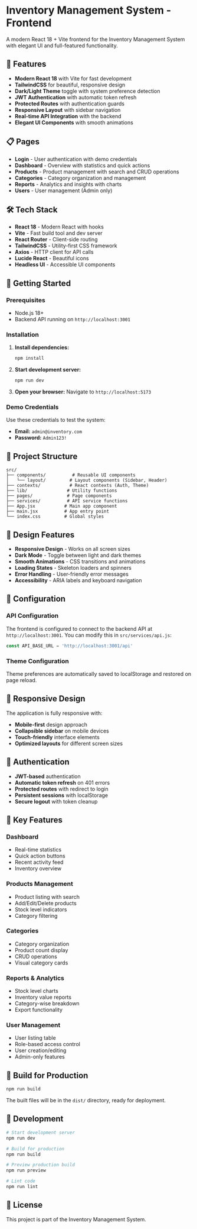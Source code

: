 # Inventory Management System - Frontend

A modern React 18 + Vite frontend for the Inventory Management System with elegant UI and full-featured functionality.

## 🚀 Features

- **Modern React 18** with Vite for fast development
- **TailwindCSS** for beautiful, responsive design
- **Dark/Light Theme** toggle with system preference detection
- **JWT Authentication** with automatic token refresh
- **Protected Routes** with authentication guards
- **Responsive Layout** with sidebar navigation
- **Real-time API Integration** with the backend
- **Elegant UI Components** with smooth animations

## 📋 Pages

- **Login** - User authentication with demo credentials
- **Dashboard** - Overview with statistics and quick actions
- **Products** - Product management with search and CRUD operations
- **Categories** - Category organization and management
- **Reports** - Analytics and insights with charts
- **Users** - User management (Admin only)

## 🛠️ Tech Stack

- **React 18** - Modern React with hooks
- **Vite** - Fast build tool and dev server
- **React Router** - Client-side routing
- **TailwindCSS** - Utility-first CSS framework
- **Axios** - HTTP client for API calls
- **Lucide React** - Beautiful icons
- **Headless UI** - Accessible UI components

## 🚀 Getting Started

### Prerequisites

- Node.js 18+ 
- Backend API running on `http://localhost:3001`

### Installation

1. **Install dependencies:**
   ```bash
   npm install
   ```

2. **Start development server:**
   ```bash
   npm run dev
   ```

3. **Open your browser:**
   Navigate to `http://localhost:5173`

### Demo Credentials

Use these credentials to test the system:

- **Email:** `admin@inventory.com`
- **Password:** `Admin123!`

## 📁 Project Structure

```
src/
├── components/          # Reusable UI components
│   └── layout/         # Layout components (Sidebar, Header)
├── contexts/           # React contexts (Auth, Theme)
├── lib/               # Utility functions
├── pages/             # Page components
├── services/          # API service functions
├── App.jsx           # Main app component
├── main.jsx          # App entry point
└── index.css         # Global styles
```

## 🎨 Design Features

- **Responsive Design** - Works on all screen sizes
- **Dark Mode** - Toggle between light and dark themes
- **Smooth Animations** - CSS transitions and animations
- **Loading States** - Skeleton loaders and spinners
- **Error Handling** - User-friendly error messages
- **Accessibility** - ARIA labels and keyboard navigation

## 🔧 Configuration

### API Configuration

The frontend is configured to connect to the backend API at `http://localhost:3001`. You can modify this in `src/services/api.js`:

```javascript
const API_BASE_URL = 'http://localhost:3001/api'
```

### Theme Configuration

Theme preferences are automatically saved to localStorage and restored on page reload.

## 📱 Responsive Design

The application is fully responsive with:
- **Mobile-first** design approach
- **Collapsible sidebar** on mobile devices
- **Touch-friendly** interface elements
- **Optimized layouts** for different screen sizes

## 🔐 Authentication

- **JWT-based** authentication
- **Automatic token refresh** on 401 errors
- **Protected routes** with redirect to login
- **Persistent sessions** with localStorage
- **Secure logout** with token cleanup

## 🎯 Key Features

### Dashboard
- Real-time statistics
- Quick action buttons
- Recent activity feed
- Inventory overview

### Products Management
- Product listing with search
- Add/Edit/Delete products
- Stock level indicators
- Category filtering

### Categories
- Category organization
- Product count display
- CRUD operations
- Visual category cards

### Reports & Analytics
- Stock level charts
- Inventory value reports
- Category-wise breakdown
- Export functionality

### User Management
- User listing table
- Role-based access control
- User creation/editing
- Admin-only features

## 🚀 Build for Production

```bash
npm run build
```

The built files will be in the `dist/` directory, ready for deployment.

## 🔧 Development

```bash
# Start development server
npm run dev

# Build for production
npm run build

# Preview production build
npm run preview

# Lint code
npm run lint
```

## 📄 License

This project is part of the Inventory Management System.
